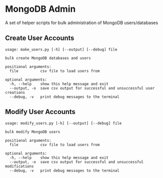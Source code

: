 # MongoDB Admin
A set of helper scripts for bulk administration of MongoDB users/databases

## Create User Accounts
```
usage: make_users.py [-h] [--output] [--debug] file

bulk create MongoDB databases and users

positional arguments:
  file          csv file to load users from

optional arguments:
  -h, --help    show this help message and exit
  --output, -o  save csv output for successful and unsuccessful user creations
  --debug, -v   print debug messages to the terminal
```

## Modify User Accounts
```
usage: modify_users.py [-h] [--output] [--debug] file

bulk modify MongoDB users

positional arguments:
  file          csv file to load users from

optional arguments:
  -h, --help    show this help message and exit
  --output, -o  save csv output for successful and unsuccessful modifications
  --debug, -v   print debug messages to the terminal
```
